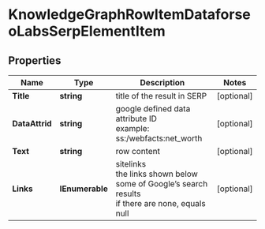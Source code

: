 # KnowledgeGraphRowItemDataforseoLabsSerpElementItem


## Properties

| Name | Type | Description | Notes |
|------------ | ------------- | ------------- | -------------|
**Title** | **string** | title of the result in SERP |[optional]|
**DataAttrid** | **string** | google defined data attribute ID<br>example:<br>ss:/webfacts:net_worth |[optional]|
**Text** | **string** | row content |[optional]|
**Links** | **IEnumerable<LinkElement>** | sitelinks<br>the links shown below some of Google’s search results<br>if there are none, equals null |[optional]|